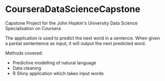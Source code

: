 # CourseraDataScienceCapstone
Capstone Project for the John Hopkin's University Data Science Specialisation on Coursera

The application is used to predict the next word in a sentence. When given a partial sententence as input, it will output the next predicted word.

Methods covered:
* Predictive modelling of natural language
* Data cleaning
* R Shiny application which takes input words
